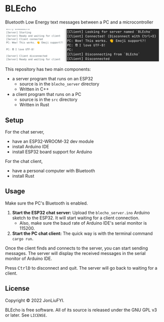 # BLEcho
Bluetooth Low Energy text messages between a PC and a microcontroller

![Demo screenshot](screenshot.png)

This repository has two main components:
* a server program that runs on an ESP32
    * source is in the `blecho_server` directory
    * Written in C++
* a client program that runs on a PC
    * source is in the `src` directory
    * Written in Rust

## Setup
For the chat server,
* have an ESP32-WROOM-32 dev module
* install Arduino IDE
* install ESP32 board support for Arduino

For the chat client,
* have a personal computer with Bluetooth
* install Rust

## Usage
Make sure the PC's Bluetooth is enabled.

1. **Start the ESP32 chat server:** Upload the `blecho_server.ino` Arduino sketch to the ESP32. It will start waiting for a client connection.
    * Also, make sure the baud rate of Arduino IDE's serial monitor is 115200.
2. **Start the PC chat client:** The quick way is with the terminal command `cargo run`.

Once the client finds and connects to the server, you can start sending messages. The server will display the received messages in the serial monitor of Arduino IDE.

Press <kbd>Ctrl</kbd><kbd>D</kbd> to disconnect and quit. The server will go back to waiting for a client.

## License
Copyright © 2022 JonLiuFYI.

BLEcho is free software. All of its source is released under the GNU GPL v3 or later. See `LICENSE`.

